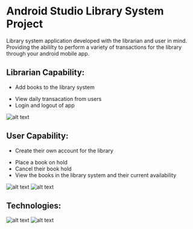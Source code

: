 # Android Studio Library System Project
Library system application developed with the librarian and user in mind. Providing the abililty to perform a variety of transactions for the library through your android mobile app.
## Librarian Capability:
* Add books to the library system
- View daily transacation from users
- Login and logout of app

![alt text](http://res.cloudinary.com/dsh22upxw/image/upload/c_scale,w_190/v1506797216/android1_yhsui2.png)
## User Capability:
* Create their own account for the library
- Place a book on hold
- Cancel their book hold
- View the books in the library system and their current availability

![alt text](http://res.cloudinary.com/dsh22upxw/image/upload/c_scale,w_142/v1506797222/android2_dpn0md.png)
![alt text](http://res.cloudinary.com/dsh22upxw/image/upload/c_scale,w_881/v1506797225/androiddb_y4isfo.png)
## Technologies:
![alt text](http://www.ichnolite.com/html/assets/images/sqllite.png "twilio")
![alt text](https://tctechcrunch2011.files.wordpress.com/2017/02/android-studio-logo.png "android studio")

